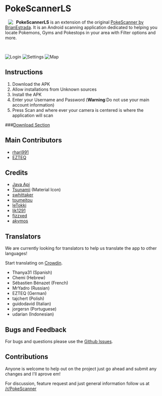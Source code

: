 # PokeScannerLS

<a href="https://github.com/BrianEstrada/PokeScanner"><img src="https://github.com/loserskater/PSC/blob/master/app/src/main/res/mipmap-hdpi/ic_launcher.png?raw=true" align="left" hspace="10" vspace="0"></a>

**PokeScannerLS** is an extension of the original [PokeScanner by BrianEstrada](https://github.com/BrianEstrada/PokeScanner). It is an Android scanning application dedicated to helping you locate Pokemons, Gyms and Pokestops in your area with Filter options and more.

<br>

![Login](http://i.imgur.com/P3WECeA.png)
![Settings](http://i.imgur.com/ATj5r30.png)
![Map](http://i.imgur.com/57D7Ttn.png)


## Instructions
1. Download the APK
2. Allow installations from Unknown sources
3. Install the APK
4. Enter your Username and Password (**Warning**:Do not use your main account information)
5. Press Scan and where ever your camera is centered is where the application will scan

###[Download Section](https://github.com/loserskater/PSC/releases)

## Main Contributors

- [rhari991](https://github.com/rhari991)
- [EZTEQ](https://github.com/EZTEQ)

## Credits

- [Java Api](https://github.com/Grover-c13/PokeGOAPI-Java/)
- [Tsunamii](https://github.com/Tsunamii) (Material Icon)
- [swhittaker](https://github.com/swhittaker)
- [toumeitou](https://github.com/toumeitou)
- [leTokki](https://github.com/leTokki)
- [ljk1291](https://github.com/ljk1291)
- [fizzxed](https://github.com/fizzxed)
- [akymos](https://github.com/akymos)


## Translators

We are currently looking for translators to help us translate the app to other languages!

Start translating on [Crowdin](https://crowdin.com/project/poke-scanner). 

- Thanya31 (Spanish)
- Chemi (Hebrew)
- Sébastien Bénazet (French)
- MrYadro (Russian)
- EZTEQ (German)
- tajchert (Polish)
- guidodavid (Italian)
- jorgersn (Portuguese)
- udarian (Indonesian)


## Bugs and Feedback

For bugs and questions please use the [Github Issues](https://github.com/loserskater/PSC/issues).


## Contributions

Anyone is welcome to help out on the project just go ahead and submit any changes and I'll aprove em!

For discussion, feature request and just general information follow us at [/r/PokeScanner](https://www.reddit.com/r/PokeScanner)
